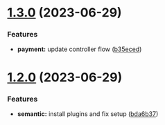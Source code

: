 # [1.3.0](https://github.com/itorisaias/nestjs-microservices/compare/v1.2.0...v1.3.0) (2023-06-29)


### Features

* **payment:** update controller flow ([b35eced](https://github.com/itorisaias/nestjs-microservices/commit/b35ecedabbbae869f641833261c85b4d6538d611))

# [1.2.0](https://github.com/itorisaias/nestjs-microservices/compare/v1.1.0...v1.2.0) (2023-06-29)


### Features

* **semantic:** install plugins and fix setup ([bda6b37](https://github.com/itorisaias/nestjs-microservices/commit/bda6b376b691e7712623d118cea422b9397f16a1))
